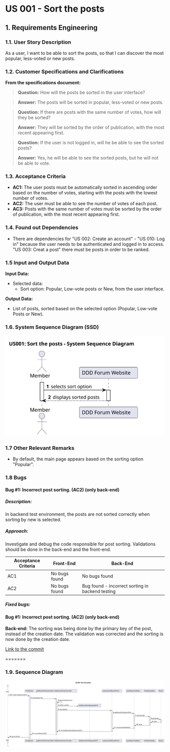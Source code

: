 # US 001 - Sort the posts

## 1. Requirements Engineering


### 1.1. User Story Description

As a user, I want to be able to sort the posts, so that I can discover the most popular, less-voted or new posts.

### 1.2. Customer Specifications and Clarifications


**From the specifications document:**

> **Question:** How will the posts be sorted in the user interface?

> **Answer:** 
>  The posts will be sorted in popular, less-voted or new posts.

> **Question:** 
>  If there are posts with the same number of votes, how will they be sorted?
>
> **Answer:**
>  They will be sorted by the order of publication, with the most recent appearing first.

> **Question:**
>  If the user is not logged in, will he be able to see the sorted posts?
>
> **Answer:**
>  Yes, he will be able to see the sorted posts, but he will not be able to vote.


### 1.3. Acceptance Criteria


* **AC1:** The user posts must be automatically sorted in ascending order based on the number of votes, starting with the posts with the lowest number of votes.
* **AC2:** The user must be able to see the number of votes of each post.
* **AC3:** Posts with the same number of votes must be sorted by the order of publication, with the most recent appearing first.


### 1.4. Found out Dependencies

- There are dependencies for "US 002: Create an account" - "US 010: Log in" because the user needs to be authenticated and logged in to access. "US 003: Creat a post" there must be posts in order to be ranked. 


### 1.5 Input and Output Data


**Input Data:**

	
* Selected data:
	* Sort option: Popular, Low-vote posts or New, from the user interface.


**Output Data:**

* List of posts, sorted based on the selected option (Popular, Low-vote Posts or New).



### 1.6. System Sequence Diagram (SSD)


![System Sequence Diagram](svg/us001-system-sequence-diagram.svg)


### 1.7 Other Relevant Remarks

* By default, the main page appears based on the sorting option "Popular".

### 1.8 Bugs

#### **Bug #1**: Incorrect post sorting. (AC2) (only back-end)

##### **Description:**

In backend test environment, the posts are not sorted correctly when sorting by new is selected.

##### **Approach:**

Investigate and debug the code responsible for post sorting.
Validations should be done in the back-end and the front-end.



| Acceptance Criteria | Front-End | Back-End |
| -------- | -------- | -------- |
| AC1 | No bugs found | No bugs found |
| AC2 | No bugs found | Bug found - incorrect sorting in backend testing |


##### **Fixed bugs:**

#### **Bug #1**: Incorrect post sorting. (AC2) (only back-end)

**Back-end:** The sorting was being done by the primary key of the post, instead of the creation date. The validation was corrected and the sorting is now done by the creation date.

[Link to the commit](https://github.com/Departamento-de-Engenharia-Informatica/switch-qa-23-project-switch-qa-23-4/commit/7cb425140ada8f3f9293f6ed65d0884b51fd2840)

=======

### 1.9. Sequence Diagram

![Sequence Diagram](../03.sequence-diagram/svg/us001-sequence-diagram.svg)